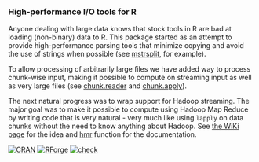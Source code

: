 ### High-performance I/O tools for R

Anyone dealing with large data knows that stock tools in R are bad at
loading (non-binary) data to R. This package started as an attempt to
provide high-performance parsing tools that minimize copying and avoid
the use of strings when possible (see
[mstrsplit](https://rforge.net/doc/packages/iotools/mstrsplit.html),
for example).

To allow processing of arbitrarily large files we have added way to
process chunk-wise input, making it possible to compute on streaming
input as well as very large files (see
[chunk.reader](https://rforge.net/doc/packages/iotools/chunk.html) and
[chunk.apply](https://rforge.net/doc/packages/iotools/chunk.apply.html)).

The next natural progress was to wrap support for Hadoop
streaming. The major goal was to make it possible to compute using
Hadoop Map Reduce by writing code that is very natural - very much
like using `lapply` on data chunks without the need to know anything
about Hadoop. See [the WiKi page](https://github.com/s-u/iotools/wiki)
for the idea and
[hmr](https://rforge.net/doc/packages/hmapred) function for
the documentation.

[![CRAN](https://rforge.net/do/cransvg/iotools)](https://cran.r-project.org/package=iotools)
[![RForge](https://rforge.net/do/versvg/iotools)](https://RForge.net/iotools)
[![check](https://github.com/s-u/iotools/actions/workflows/check.yml/badge.svg)](https://github.com/s-u/iotools/actions/workflows/check.yml)
